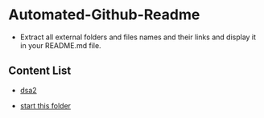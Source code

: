 # Automated-Github-Readme
 
* Extract all external folders and files names and their links and display it 
in your README.md file. 

## Content List

<!-- Projects start -->
- [dsa2](dsa2)

- [start this folder](start%20this%20folder)
<!-- Projects end -->


